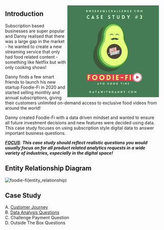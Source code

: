 <a href="https://8weeksqlchallenge.com/case-study-3/"> <img align="right" width="300" height="300" src="https://github.com/ChrisF03/Danny-Ma-SQL-Case-Studies-/blob/main/Solutions/Case%20Study%20%233%20-%20Foodie-Fi/3.png"></a>

## Introduction
Subscription based businesses are super popular and Danny realised that there was a large gap in the market - he wanted to create a new streaming service that only had food related content - something like Netflix but with only cooking shows!

Danny finds a few smart friends to launch his new startup Foodie-Fi in 2020 and started selling monthly and annual subscriptions, giving their customers unlimited on-demand access to exclusive food videos from around the world!

Danny created Foodie-Fi with a data driven mindset and wanted to ensure all future investment decisions and new features were decided using data. This case study focuses on using subscription style digital data to answer important business questions.

<ins>***FOCUS***</ins>: ***This case study should reflect realistic questions you would usually focus on for all product related analytics requests in a wide variety of industries, especially in the digital space!*** 

## Entity Relationship Diagram
![foodie-fi(entity_relationship)](https://github.com/ChrisF03/Danny-Ma-SQL-Case-Studies-/assets/103148784/37d1260c-4b8c-4205-a8fb-748c5986d184)

## Case Study 
A. [Customer Journey](https://github.com/ChrisF03/Danny-Ma-SQL-Case-Studies-/blob/main/Solutions/Case%20Study%20%233%20-%20Foodie-Fi/solutions/(A)Customer_Journey.md) <br>
B. [Data Analysis Questions](https://github.com/ChrisF03/Danny-Ma-SQL-Case-Studies-/blob/main/Solutions/Case%20Study%20%233%20-%20Foodie-Fi/solutions/(B)Data_Analysis_Questions.md) <br>
C. Challenge Payment Question <br>
D. Outside The Box Questions
